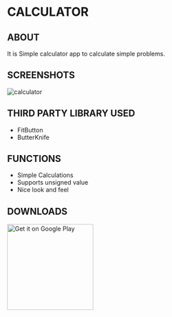 # CALCULATOR

## ABOUT
It is Simple calculator app to calculate simple problems.

## SCREENSHOTS
![calculator](https://user-images.githubusercontent.com/44651301/103457476-b58d5800-4d25-11eb-88fa-d35ebe2fc082.gif)

## THIRD PARTY LIBRARY USED
* FitButton
* ButterKnife 

## FUNCTIONS
* Simple Calculations
* Supports unsigned value
* Nice look and feel

## DOWNLOADS
<a href='https://play.google.com/store/apps/details?id=com.swayam.calculator&pcampaignid=pcampaignidMKT-Other-global-all-co-prtnr-py-PartBadge-Mar2515-1' target="_blank">
  <img alt='Get it on Google Play' width="200px" src='https://play.google.com/intl/en_us/badges/static/images/badges/en_badge_web_generic.png'/>
</a>
